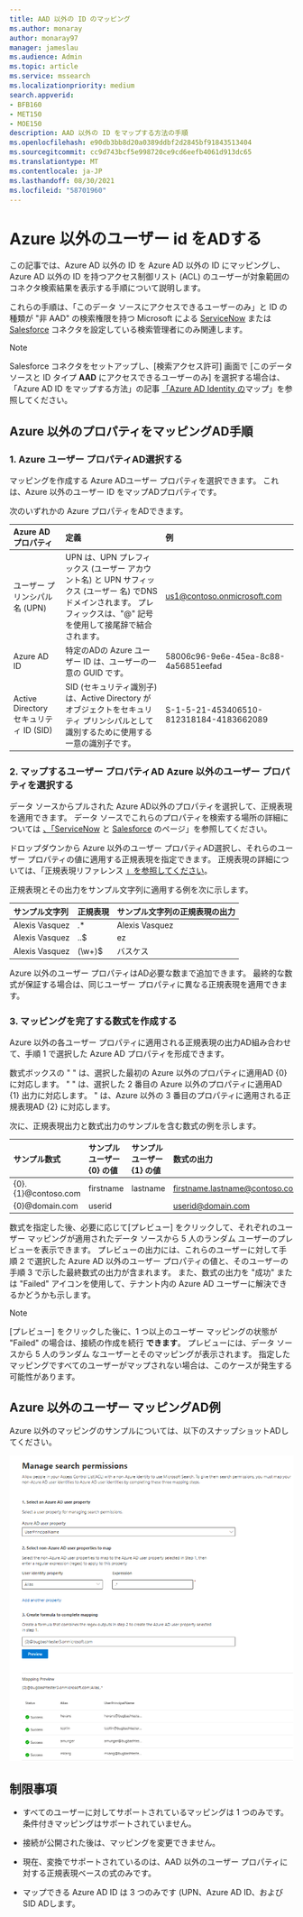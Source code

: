 ```yaml
---
title: AAD 以外の ID のマッピング
ms.author: monaray
author: monaray97
manager: jameslau
ms.audience: Admin
ms.topic: article
ms.service: mssearch
ms.localizationpriority: medium
search.appverid:
- BFB160
- MET150
- MOE150
description: AAD 以外の ID をマップする方法の手順
ms.openlocfilehash: e90db3bb8d20a0389ddbf2d2845bf91843513404
ms.sourcegitcommit: cc9d743bcf5e998720ce9cd6eefb4061d913dc65
ms.translationtype: MT
ms.contentlocale: ja-JP
ms.lasthandoff: 08/30/2021
ms.locfileid: "58701960"
---
```

# <a name="map-your-non-azure-ad-identities"></a>Azure 以外のユーザー id をADする  

この記事では、Azure AD 以外の ID を Azure AD 以外の ID にマッピングし、Azure AD 以外の ID を持つアクセス制御リスト (ACL) のユーザーが対象範囲のコネクタ検索結果を表示する手順について説明します。

これらの手順は、「このデータ ソースにアクセスできるユーザーのみ」と ID の種類が "非 AAD" の検索権限を持つ Microsoft による [ServiceNow](servicenow-connector.md) または [Salesforce](salesforce-connector.md) コネクタを設定している検索管理者にのみ関連します。

>[!NOTE]
>Salesforce コネクタをセットアップし、[検索アクセス許可] 画面で [このデータ ソースと ID タイプ **AAD** にアクセスできるユーザーのみ] を選択する場合は、「Azure AD ID をマップする方法」の記事 [「Azure AD Identity の](map-aad.md)マップ」を参照してください。  

## <a name="steps-for-mapping-your-non-azure-ad-properties"></a>Azure 以外のプロパティをマッピングAD手順

### <a name="1-select-an-azure-ad-user-property"></a>1. Azure ユーザー プロパティAD選択する  

マッピングを作成する Azure ADユーザー プロパティを選択できます。 これは、Azure 以外のユーザー ID をマップADプロパティです。  

次のいずれかの Azure プロパティをADできます。

| Azure AD プロパティ    | 定義           | 例         |
| :------------------- | :------------------- |:--------------- |
| ユーザー プリンシパル名 (UPN)  | UPN は、UPN プレフィックス (ユーザー アカウント名) と UPN サフィックス (ユーザー 名) でDNS ドメインされます。 プレフィックスは、"@" 記号を使用して接尾辞で結合されます。 | us1@contoso.onmicrosoft.com |
| Azure AD ID                 | 特定のADの Azure ユーザー ID は、ユーザーの一意の GUID です。                 | 58006c96-9e6e-45ea-8c88-4a56851eefad            |
| Active Directory セキュリティ ID (SID)                  | SID (セキュリティ識別子) は、Active Directory がオブジェクトをセキュリティ プリンシパルとして識別するために使用する一意の識別子です。                  | S-1-5-21-453406510-812318184-4183662089             |

### <a name="2-select-non-azure-ad-user-properties-to-map"></a>2. マップするユーザー プロパティAD Azure 以外のユーザー プロパティを選択する

データ ソースからプルされた Azure AD以外のプロパティを選択して、正規表現を適用できます。 データ ソースでこれらのプロパティを検索する場所の詳細については [、「ServiceNow](servicenow-connector.md) と [Salesforce](salesforce-connector.md) のページ」を参照してください。  

ドロップダウンから Azure 以外のユーザー プロパティAD選択し、それらのユーザー プロパティの値に適用する正規表現を指定できます。 正規表現の詳細については、「正規表現リファレンス [」を参照してください]( https://docs.microsoft.com/dotnet/standard/base-types/regular-expression-language-quick-reference)。  

正規表現とその出力をサンプル文字列に適用する例を次に示します。 

| サンプル文字列                  | 正規表現                 | サンプル文字列の正規表現の出力           |
| :------------------- | :------------------- |:---------------|
| Alexis Vasquez  | .* | Alexis Vasquez |
| Alexis Vasquez                 | ..$                 | ez            |
| Alexis Vasquez                  | (\w+)$                  | バスケス             |

Azure 以外のユーザー プロパティはAD必要な数まで追加できます。 最終的な数式が保証する場合は、同じユーザー プロパティに異なる正規表現を適用できます。  

### <a name="3-create-formula-to-complete-mapping"></a>3. マッピングを完了する数式を作成する

Azure 以外の各ユーザー プロパティに適用される正規表現の出力AD組み合わせて、手順 1 で選択した Azure AD プロパティを形成できます。

数式ボックスの " " は、選択した最初の Azure 以外のプロパティに適用AD {0} に対応します。  " " は、選択した 2 番目の Azure 以外のプロパティに適用AD {1} 出力に対応します。  " は、Azure 以外の 3 番目のプロパティに適用される正規表現AD {2} に対応します。   

次に、正規表現出力と数式出力のサンプルを含む数式の例を示します。 

| サンプル数式                  | サンプル ユーザー {0} の値                 | サンプル ユーザー {1} の値           | 数式の出力                  |
| :------------------- | :------------------- |:---------------|:---------------|
| {0}.{1}@contoso.com  | firstname | lastname |firstname.lastname@contoso.com
| {0}@domain.com                 | userid                 |             |userid@domain.com

数式を指定した後、必要に応じて[プレビュー] をクリックして、それぞれのユーザー マッピングが適用されたデータ ソースから 5 人のランダム ユーザーのプレビューを表示できます。 プレビューの出力には、これらのユーザーに対して手順 2 で選択した Azure AD 以外のユーザー プロパティの値と、そのユーザーの手順 3 で示した最終数式の出力が含まれます。 また、数式の出力を "成功" または "Failed" アイコンを使用して、テナント内の Azure AD ユーザーに解決できるかどうかも示します。  

>[!NOTE]
>[プレビュー] をクリックした後に、1 つ以上のユーザー マッピングの状態が "Failed" の場合は、接続の作成を続行 **できます**。 プレビューには、データ ソースから 5 人のランダム なユーザーとそのマッピングが表示されます。 指定したマッピングですべてのユーザーがマップされない場合は、このケースが発生する可能性があります。

## <a name="sample-non-azure-ad-mapping"></a>Azure 以外のユーザー マッピングAD例

Azure 以外のマッピングのサンプルについては、以下のスナップショットADしてください。

![Azure 以外のユーザー マッピング ページに入力する方法のADです。](media/non-aad-mapping.png)

## <a name="limitations"></a>制限事項  

- すべてのユーザーに対してサポートされているマッピングは 1 つのみです。 条件付きマッピングはサポートされていません。  

- 接続が公開された後は、マッピングを変更できません。  

- 現在、変換でサポートされているのは、AAD 以外のユーザー プロパティに対する正規表現ベースの式のみです。

- マップできる Azure AD ID は 3 つのみです (UPN、Azure AD ID、および SID ADします。